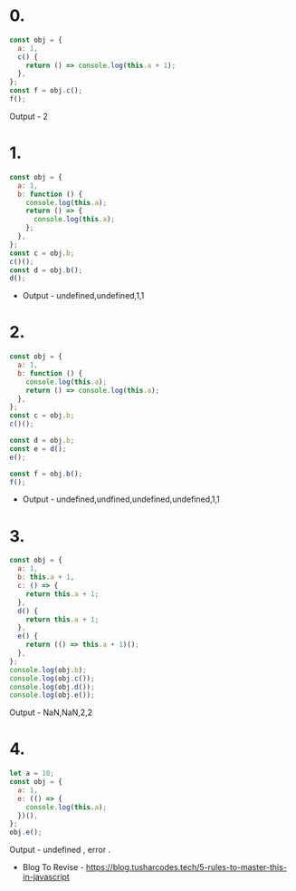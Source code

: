 # 0.

```js
const obj = {
  a: 1,
  c() {
    return () => console.log(this.a + 1);
  },
};
const f = obj.c();
f();
```

Output - 2

# 1.

```js
const obj = {
  a: 1,
  b: function () {
    console.log(this.a);
    return () => {
      console.log(this.a);
    };
  },
};
const c = obj.b;
c()();
const d = obj.b();
d();
```

- Output - undefined,undefined,1,1

# 2.

```js
const obj = {
  a: 1,
  b: function () {
    console.log(this.a);
    return () => console.log(this.a);
  },
};
const c = obj.b;
c()();

const d = obj.b;
const e = d();
e();

const f = obj.b();
f();
```

- Output - undefined,undfined,undefined,undefined,1,1

# 3.

```js
const obj = {
  a: 1,
  b: this.a + 1,
  c: () => {
    return this.a + 1;
  },
  d() {
    return this.a + 1;
  },
  e() {
    return (() => this.a + 1)();
  },
};
console.log(obj.b);
console.log(obj.c());
console.log(obj.d());
console.log(obj.e());
```

Output - NaN,NaN,2,2

# 4.

```js
let a = 10;
const obj = {
  a: 1,
  e: (() => {
    console.log(this.a);
  })(),
};
obj.e();
```

Output - undefined , error .

- Blog To Revise - https://blog.tusharcodes.tech/5-rules-to-master-this-in-javascript
